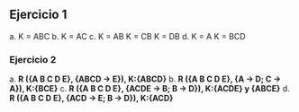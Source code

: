 ## Ejercicio 1
a. K = ABC
b. K = AC
c. 
	K = AB
	K = CB
	K = DB
d. 
	K = A
	K = BCD
### Ejercicio 2
a. **R ({A B C D E}, {ABCD -> E}), K:{ABCD}**
b. **R ({A B C D E}, {A -> D; C -> A}), K:{BCE}**
c. **R ({A B C D E}, {ACDE -> B; B -> D}), K:{ACDE} y {ABCE}**
d. **R ({A B C D E}, {ACD -> E; B -> D}), K:{ACD}**
